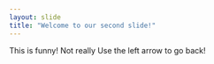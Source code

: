 ```yaml
---
layout: slide
title: "Welcome to our second slide!"
---
```

This is funny! Not really 
Use the left arrow to go back!
